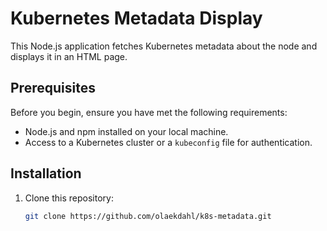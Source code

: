 # Kubernetes Metadata Display

This Node.js application fetches Kubernetes metadata about the node and displays it in an HTML page.

## Prerequisites

Before you begin, ensure you have met the following requirements:

- Node.js and npm installed on your local machine.
- Access to a Kubernetes cluster or a `kubeconfig` file for authentication.

## Installation

1. Clone this repository:

   ```bash
   git clone https://github.com/olaekdahl/k8s-metadata.git
